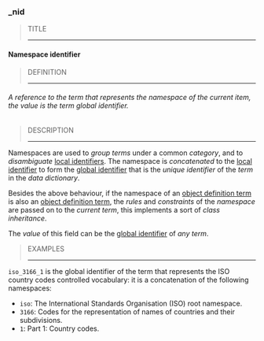 ### _nid



> TITLE
> 
> ------

#### Namespace identifier



> DEFINITION
> 
> ------

###### A reference to the term that represents the namespace of the current item, the value is the term global identifier.



> DESCRIPTION
> 
> ------

Namespaces are used to *group terms* under a common *category*, and to *disambiguate* [local identifiers](_lid). The namespace is *concatenated* to the [local identifier](_lid) to form the [global identifier](_gid) that is the *unique identifier* of the *term* in the *data dictionary*.

Besides the above behaviour, if the namespace of an [object definition term](_term_object) is also an [object definition term](_term_object), the *rules* and *constraints* of the *namespace* are passed on to the *current term*, this implements a sort of *class inheritance*.

The *value* of this field can be the [global identifier](_gid) of *any term*.



> EXAMPLES
> 
> ------

`iso_3166_1` is the global identifier of the term that represents the ISO country codes controlled vocabulary: it is a concatenation of the following namespaces:

- `iso`: The International Standards Organisation (ISO) root namespace.
- `3166`: Codes for the representation of names of countries and their subdivisions.
- `1`: Part 1: Country codes.
